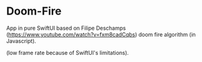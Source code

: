 # Doom-Fire

App in pure SwiftUI based on Filipe Deschamps (https://www.youtube.com/watch?v=fxm8cadCqbs) doom fire algorithm (in Javascript). 

(low frame rate because of SwiftUI's limitations). 
